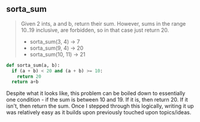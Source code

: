 ## sorta_sum


> Given 2 ints, a and b, return their sum. However, sums in the range 10..19 inclusive, are forbidden, so in that case just return 20.
> * sorta_sum(3, 4) → 7
> * sorta_sum(9, 4) → 20
> * sorta_sum(10, 11) → 21

```python
def sorta_sum(a, b):
  if (a + b) < 20 and (a + b) >= 10:
    return 20
  return a+b
```

Despite what it looks like, this problem can be boiled down to essentially one condition - if the sum is between 10 and 19. If it is, then return 20. If it isn't, then return the sum. Once I stepped through this logically, writing it up was relatively easy as it builds upon previously touched upon topics/ideas. 
